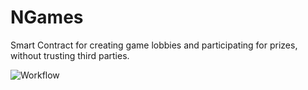 # NGames
Smart Contract for creating game lobbies and participating for prizes, without trusting third parties.

![Workflow](https://i.imgur.com/iHPutGA.png)
